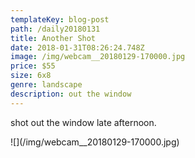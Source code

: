 ```yaml
---
templateKey: blog-post
path: /daily20180131
title: Another Shot
date: 2018-01-31T08:26:24.748Z
image: /img/webcam__20180129-170000.jpg
price: $55
size: 6x8
genre: landscape
description: out the window
---
```

shot out the window late afternoon.

!\[](/img/webcam__20180129-170000.jpg)
